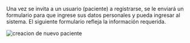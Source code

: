 Una vez se invita a un usuario (paciente) a registrarse, se le enviará un formulario para que ingrese sus datos personales y pueda ingresar al sistema. El siguiente formulario refleja la información requerida. 

![creacion de nuevo paciente](https://s3-us-west-2.amazonaws.com/andarwiki/creacion+de+contacto+paciente.jpg)